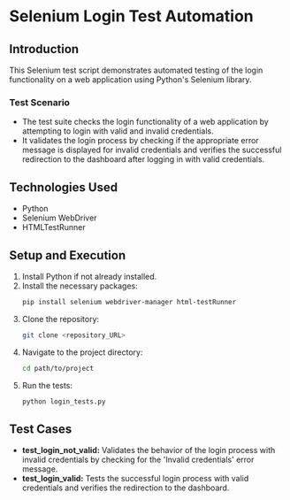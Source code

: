 # Selenium Login Test Automation

## Introduction
This Selenium test script demonstrates automated testing of the login functionality on a web application using Python's Selenium library.

### Test Scenario
- The test suite checks the login functionality of a web application by attempting to login with valid and invalid credentials.
- It validates the login process by checking if the appropriate error message is displayed for invalid credentials and verifies the successful redirection to the dashboard after logging in with valid credentials.

## Technologies Used
- Python
- Selenium WebDriver
- HTMLTestRunner

## Setup and Execution
1. Install Python if not already installed.
2. Install the necessary packages:
    ```bash
    pip install selenium webdriver-manager html-testRunner
    ```
3. Clone the repository:
    ```bash
    git clone <repository_URL>
    ```
4. Navigate to the project directory:
    ```bash
    cd path/to/project
    ```
5. Run the tests:
    ```bash
    python login_tests.py
    ```

## Test Cases
- **test_login_not_valid:** Validates the behavior of the login process with invalid credentials by checking for the 'Invalid credentials' error message.
- **test_login_valid:** Tests the successful login process with valid credentials and verifies the redirection to the dashboard.



